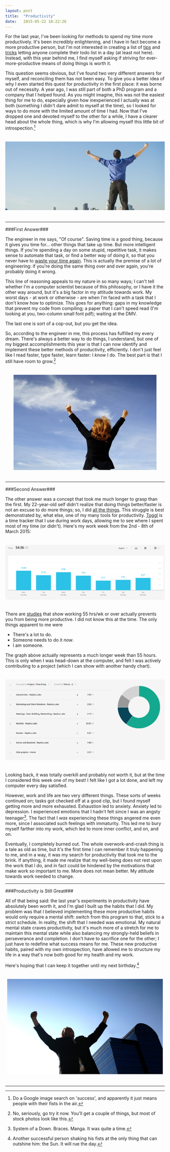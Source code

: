 ```yaml
---
layout: post
title:  "Productivity"
date:   2015-05-22 18:22:26
---
```




For the last year, I've been looking for methods to spend my time more productively. It's been incredibly enlightening, and I have in fact become a more productive person, but I'm not interested in creating a list of [tips](http://www.inc.com/kevin-daum/8-things-really-efficient-people-do.html) and [tricks](http://realtytimes.com/agentnews/agentadvice1/item/26563-20131108-ten-time-efficiency-habits) letting anyone complete their todo list in a day (at least not here). Instead, with this year behind me, I find myself asking if striving for ever-more-productive means of doing things is worth it.

<!--more-->

This question seems obvious, but I've found two very different answers for myself, and reconciling them has not been easy. To give you a better idea of why I even started this quest for productivity in the first place: it was borne out of necessity. A year ago, I was still part of both a PhD program and a company that I helped found. As you might imagine, this was not the easiest thing for me to do, especially given how inexperienced I actually was at both (something I didn't dare admit to myself at the time), so I looked for ways to do more with the limited amount of time I had. Now that I've dropped one and devoted myself to the other for a while, I have a clearer head about the whole thing, which is why I'm allowing myself this little bit of introspection.[^1]

<div style="text-align: center; padding-top: 20px; padding-bottom: 20px">
<img src="/images/success1.jpg" title="WOO" class="img-thumbnail">
</div>

- - - - - - - - -

###First Answer###

The engineer in me says, "Of course". Saving time is a good thing, because it gives you time for... other things that take up time. But more intelligent things. If you're spending a day on some stupid, repetitive task, it makes sense to automate that task, or find a better way of doing it, so that you never have to [waste your time again](https://xkcd.com/1445/). This is actually the premise of a lot of engineering: if you're doing the same thing over and over again, you're probably doing it wrong.

This line of reasoning appeals to my nature in so many ways; I can't tell whether I'm a computer scientist because of this philosophy, or I have it the other way around, but it's a big factor in my attitude towards work. My worst days - at work or otherwise - are when I'm faced with a task that I don't know how to optimize. This goes for anything: gaps in my knowledge that prevent my code from compiling; a paper that I can't speed read (I'm looking at you, two-column small font pdf); waiting at the DMV.

The last one is sort of a cop-out, but you get the idea.

So, according to the engineer in me, this process has fulfilled my every dream. There's always a better way to do things, I understand, but one of my biggest accomplishments this year is that I can now identify and implement these better methods of productivity, efficiently. I don't just feel like I read faster, type faster, learn faster: I _know_ I do. The best part is that I still have room to grow.[^2]

<div style="text-align: center; padding-top: 20px; padding-bottom: 20px">
<img src="/images/success2.jpg" title="WOO MORE" class="img-thumbnail">
</div>

- - - - - - - - -

###Second Answer### 

The other answer was a concept that took me much longer to grasp than the first. My 22-year-old self didn't realize that doing things better/faster is not an excuse to do more things; so, I did [all the things](http://hyperboleandahalf.blogspot.com/2010/06/this-is-why-ill-never-be-adult.html). This struggle is best demonstrated by, what else, one of my many tools for productivity. [Toggl](http://www.toggl.com) is a time tracker that I use during work days, allowing me to see where I spent most of my time (or didn't). Here's my work week from the 2nd - 8th of March 2015:

<div style="text-align: center; padding-top: 20px; padding-bottom: 20px">
<img src="/images/efficiency_bar_chart.png" title="Mondays, amirite?" class="img-thumbnail">
</div>

There are [studies](http://www.entrepreneur.com/article/226991) that show working 55 hrs/wk or over actually prevents you from being more productive. I did not know this at the time. The only things apparent to me were

- There's a lot to do.
- Someone needs to do it _now_.
- I am someone.

The graph above actually represents a much longer week than 55 hours. This is only when I was head-down at the computer, and felt I was actively contributing to a project (which I can show with another handy chart).

<div style="text-align: center; padding-top: 20px; padding-bottom: 20px">
<img src="/images/efficiency_pie_chart.png" title="PIES." class="img-thumbnail">
</div>

Looking back, it was totally overkill and probably not worth it, but at the time I considered this week one of my best! I felt like I got a lot done, and left my computer every day satisfied.

However, work and life are two very different things. These sorts of weeks continued on; tasks got checked off at a good clip, but I found myself getting more and more exhausted. Exhaustion led to anxiety. Anxiety led to depression. I experienced emotions that I hadn't felt since I was an angsty teenager[^3]. The fact that I _was_ experiencing these things angered me even more, since I associated such feelings with immaturity. This led me to bury myself farther into my work, which led to more inner conflict, and on, and on.

Eventually, I completely burned out. The whole overwork-and-crash thing is a tale as old as time, but it's the first time I can remember it truly happening to me, and in a way, it was my search for productivity that took me to the brink. If anything, it made me realize that my well-being does not rest upon the work that I do, and in fact could be hindered by the motivations that make work so important to me. More does not mean better. My attitude towards work needed to change.

- - - - - - - - -

###Productivity is Still Great### 

All of that being said: the last year's experiments in productivity have absolutely been worth it, and I'm glad I built up the habits that I did. My problem was that I believed implementing these more productive habits would only require a mental shift: switch from this program to that, stick to a strict schedule. In reality, the shift that I needed was emotional. My natural mental state craves productivity, but it's much more of a stretch for me to maintain this mental state while also balancing my strongly-held beliefs in perseverance and completion. I don't have to sacrifice one for the other; I just have to redefine what success means for me. These new productive habits, paired with my own introspection, have allowed me to structure my life in a way that's now both good for my health and my work.

Here's hoping that I can keep it together until my next birthday.[^4]

<div style="text-align: center; padding-top: 20px; padding-bottom: 20px">
<img src="/images/success3.jpg" title="WOO THE MOST!" class="img-thumbnail">
</div>

- - - - - - - - -

[^1]: Do a Google image search on 'success', and apparently it just means people with their fists in the air.
[^2]: No, seriously, go try it now. You'll get a couple of things, but most of stock photos look like this.
[^3]: System of a Down. Braces. Manga. It was quite a time.
[^4]: Another successful person shaking his fists at the only thing that can outshine him: the Sun. It will rue the day.
